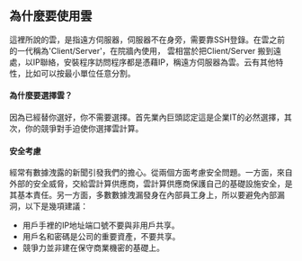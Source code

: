 ## 為什麼要使用雲

這裡所說的雲，是指遠方伺服器，伺服器不在身旁，需要靠SSH登錄。在雲之前的一代稱為'Client/Server'，在院牆內使用， 雲相當於把Client/Server 搬到遠處，以IP聯絡，安裝程序訪問程序都是憑藉IP，稱遠方伺服器為雲。云有其他特性，比如可以按最小單位任意分割。

#### 為什麼要選擇雲？

因為已經替你選好，你不需要選擇。首先業內巨頭認定這是企業IT的必然選擇，其次，你的競爭對手迫使你選擇雲計算。

#### 安全考慮

經常有數據洩露的新聞引發我們的擔心。從兩個方面考慮安全問題。一方面，來自外部的安全威脅，交給雲計算供應商，雲計算供應商保護自己的基礎設施安全，是其基本責任。另一方面，多數數據洩漏發身在內部員工身上，所以要避免內部漏洞，以下是幾項建議：

- 用戶手裡的IP地址端口號不要與非用戶共享。
- 用戶名和密碼是公司的重要資產，不要共享。
- 競爭力並非建在保守商業機密的基礎上。
